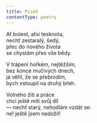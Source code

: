 ```yaml
---
title: Píseň
contentType: poetry
---
```


Ať bolest, aťsi tesknota,  
nechť zestaralý, šedý,  
přec do nového života  
se chystám přes vše bědy.

V trápení hořkém, nejtěžším,  
bez konce mučivých dnech,  
já věřil, že se přebrodím,  
bych vstoupil na druhý břeh.

Volného žití a práce  
chci ještě míti svůj díl  
— nechť starý, nehodlám vzdát se:  
ne! ještě jsem nedožil!
